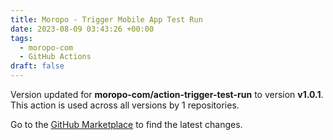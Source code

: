 ```yaml
---
title: Moropo - Trigger Mobile App Test Run
date: 2023-08-09 03:43:26 +00:00
tags:
  - moropo-com
  - GitHub Actions
draft: false
---
```



Version updated for **moropo-com/action-trigger-test-run** to version **v1.0.1**.
This action is used across all versions by 1 repositories.

Go to the [GitHub Marketplace](https://github.com/marketplace/actions/moropo-trigger-mobile-app-test-run) to find the latest changes.
